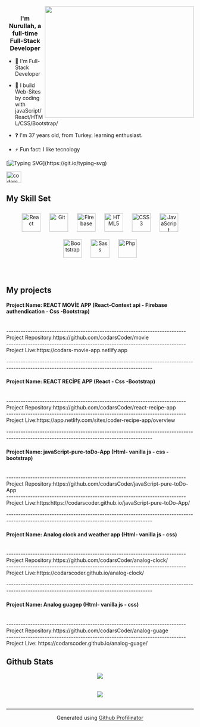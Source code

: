 <div align="right">
<img src="https://thumbs.gfycat.com/ExemplaryFairFeline-max-1mb.gif" align="right" height="300" width="400" />
</div>  
  

### <div align="center">I'm Nurullah, a full-time Full-Stack Developer </div>  
  



- :telescope: I'm Full-Stack Developer
  

- :seedling: I build Web-Sites by coding with javaScript/React/HTML/CSS/Bootstrap/
  

- :question: I'm 37 years old, from Turkey. learning enthusiast.  
  

- :zap: Fun fact: I like tecnology  

[![Typing SVG](https://readme-typing-svg.herokuapp.com?font=Timmana&size=30&duration=6000&color=F74747&center=true&vCenter=true&lines=%F0%9F%94%97+Connect+with+me...)](https://git.io/typing-svg)
<p align="left">
  <a href="https://www.linkedin.com/in/nurullah-arslan-889661237/" target="blank"><img align="center" src="https://raw.githubusercontent.com/rahuldkjain/github-profile-readme-generator/master/src/images/icons/Social/linked-in-alt.svg" alt="codarsCoder nurullah" height="30" width="40" /></a>
 

  

<br>


## My Skill Set
<div align="center">
<img style="margin: 10px" src="https://profilinator.rishav.dev/skills-assets/react-original-wordmark.svg" alt="React" height="50" />
<img style="margin: 10px" src="https://profilinator.rishav.dev/skills-assets/git-scm-icon.svg" alt="Git" height="50" />
<img style="margin: 10px" src="https://profilinator.rishav.dev/skills-assets/firebase.png" alt="Firebase" height="50" />
<img style="margin: 10px" src="https://profilinator.rishav.dev/skills-assets/html5-original-wordmark.svg" alt="HTML5" height="50" />
<img style="margin: 10px" src="https://profilinator.rishav.dev/skills-assets/css3-original-wordmark.svg" alt="CSS3" height="50" />
<img style="margin: 10px" src="https://profilinator.rishav.dev/skills-assets/javascript-original.svg" alt="JavaScript" height="50" />
<img style="margin: 10px" src="https://profilinator.rishav.dev/skills-assets/bootstrap-plain.svg" alt="Bootstrap" height="50" />
<img style="margin: 10px" src="https://profilinator.rishav.dev/skills-assets/sass-original.svg" alt="Sass" height="50" />
<img style="margin: 10px" src="https://profilinator.rishav.dev/skills-assets/php-original.svg" alt="Php" height="50" />
  
</div>

<br/>

<br/>  



## My projects
 <h4> Project Name:  REACT MOVİE APP (React-Context api - Firebase authendication - Css -Bootstrap)</h4> <br/> 
---------------------------------------------------------------------------<br/>
 Project Repository:https://github.com/codarsCoder/movie <br/>
 ---------------------------------------------------------------------------<br/>
 Project Live:https://codars-movie-app.netlify.app <br/>

-------------------------------------------------------------------------------------------------------------------------------------------<br/>
 <h4> Project Name:  REACT RECİPE APP (React - Css -Bootstrap)</h4> <br/> 
---------------------------------------------------------------------------<br/>
 Project Repository:https://github.com/codarsCoder/react-recipe-app <br/>
 ---------------------------------------------------------------------------<br/>
 Project Live:https://app.netlify.com/sites/coder-recipe-app/overview <br/>

-------------------------------------------------------------------------------------------------------------------------------------------<br/>
 <h4> Project Name:  javaScript-pure-toDo-App (Html- vanilla js - css -bootstrap)</h4> <br/> 
---------------------------------------------------------------------------<br/>
 Project Repository:https://github.com/codarsCoder/javaScript-pure-toDo-App <br/>
 ---------------------------------------------------------------------------<br/>
 Project Live:https:https://codarscoder.github.io/javaScript-pure-toDo-App/ <br/>

-------------------------------------------------------------------------------------------------------------------------------------------<br/>

<h4>  Project Name:  Analog clock and weather app (Html- vanilla js - css)</h4> <br/> 
---------------------------------------------------------------------------<br/>
 Project Repository:https://github.com/codarsCoder/analog-clock/ <br/>
 ---------------------------------------------------------------------------<br/>
 Project Live:https://codarscoder.github.io/analog-clock/ <br/>  
 
 
-------------------------------------------------------------------------------------------------------------------------------------------<br/>

 <h4> Project Name:  Analog guagep (Html- vanilla js - css)</h4> <br/> 
---------------------------------------------------------------------------<br/>
 Project Repository:https://github.com/codarsCoder/analog-guage <br/>
 ---------------------------------------------------------------------------<br/>
 Project Live: https://codarscoder.github.io/analog-guage/ <br/>


## Github Stats  
<div align="center"><img src="https://github-readme-stats.vercel.app/api?username=codarsCoder&show_icons=true&count_private=true&hide_border=true" align="center" /></div>  

<br/>  

  

<br/>  

<div align="center">
<img src="https://komarev.com/ghpvc/?username=codarsCoder&&style=flat-square" align="center" />
</div>  
  

<br/>  

  


----
<div align="center">Generated using <a href="https://profilinator.rishav.dev/" target="_blank">Github Profilinator</a></div>
